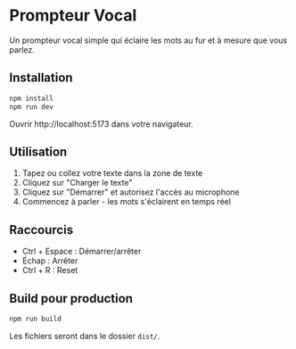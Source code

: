 # Prompteur Vocal

Un prompteur vocal simple qui éclaire les mots au fur et à mesure que vous parlez.

## Installation

```bash
npm install
npm run dev
```

Ouvrir http://localhost:5173 dans votre navigateur.

## Utilisation

1. Tapez ou collez votre texte dans la zone de texte
2. Cliquez sur "Charger le texte"
3. Cliquez sur "Démarrer" et autorisez l'accès au microphone
4. Commencez à parler - les mots s'éclairent en temps réel

## Raccourcis

- Ctrl + Espace : Démarrer/arrêter
- Échap : Arrêter
- Ctrl + R : Reset

## Build pour production

```bash
npm run build
```

Les fichiers seront dans le dossier `dist/`.